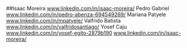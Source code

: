 ##Isaac Moreira www.linkedin.com/in/isaac-moreira/
Pedro Gabriel www.linkedin.com/in/pedro-abenza-694549269/
Mariana Patyele www.linkedin.com/in/mpatyele/
Valfrido Batista www.linkedin.com/in/valfridosantiago/
Yosef Caju www.linkedin.com/in/yosef-egito-2879b190
www.linkedin.com/in/isaac-moreira/




